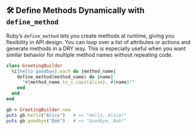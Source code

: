 ## 🛠️ Define Methods Dynamically with `define_method`

Ruby’s `define_method` lets you create methods at runtime, giving you flexibility in API design. You can loop over a list of attributes or actions and generate methods in a DRY way. This is especially useful when you want similar behavior for multiple method names without repeating code.

```ruby
class GreetingBuilder
  %i[hello goodbye].each do |method_name|
    define_method(method_name) do |name|
      "#{method_name.to_s.capitalize}, #{name}!"
    end
  end
end

gb = GreetingBuilder.new
puts gb.hello("Alice")   # => "Hello, Alice!"
puts gb.goodbye("Bob")   # => "Goodbye, Bob!"
```